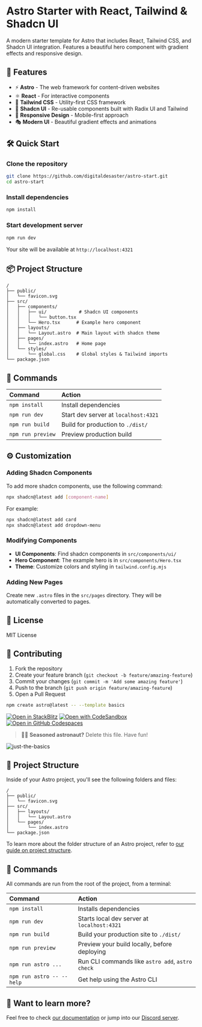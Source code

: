 # Astro Starter with React, Tailwind & Shadcn UI

A modern starter template for Astro that includes React, Tailwind CSS, and Shadcn UI integration. Features a beautiful hero component with gradient effects and responsive design.

## 🚀 Features

- ⚡️ **Astro** - The web framework for content-driven websites
- ⚛️ **React** - For interactive components
- 🎨 **Tailwind CSS** - Utility-first CSS framework
- 🎯 **Shadcn UI** - Re-usable components built with Radix UI and Tailwind
- 📱 **Responsive Design** - Mobile-first approach
- 🎭 **Modern UI** - Beautiful gradient effects and animations

## 🛠️ Quick Start

### Clone the repository

```bash
git clone https://github.com/digitaldesaster/astro-start.git
cd astro-start
```

### Install dependencies

```bash
npm install
```

### Start development server

```bash
npm run dev
```

Your site will be available at `http://localhost:4321`

## 📦 Project Structure

```text
/
├── public/
│   └── favicon.svg
├── src/
│   ├── components/
│   │   ├── ui/            # Shadcn UI components
│   │   │   └── button.tsx
│   │   └── Hero.tsx      # Example hero component
│   ├── layouts/
│   │   └── Layout.astro  # Main layout with shadcn theme
│   ├── pages/
│   │   └── index.astro   # Home page
│   └── styles/
│       └── global.css    # Global styles & Tailwind imports
└── package.json
```

## 🔧 Commands

| Command           | Action                               |
| :---------------- | :----------------------------------- |
| `npm install`     | Install dependencies                 |
| `npm run dev`     | Start dev server at `localhost:4321` |
| `npm run build`   | Build for production to `./dist/`    |
| `npm run preview` | Preview production build             |

## ⚙️ Customization

### Adding Shadcn Components

To add more shadcn components, use the following command:

```bash
npx shadcn@latest add [component-name]
```

For example:

```bash
npx shadcn@latest add card
npx shadcn@latest add dropdown-menu
```

### Modifying Components

- **UI Components**: Find shadcn components in `src/components/ui/`
- **Hero Component**: The example hero is in `src/components/Hero.tsx`
- **Theme**: Customize colors and styling in `tailwind.config.mjs`

### Adding New Pages

Create new `.astro` files in the `src/pages` directory. They will be automatically converted to pages.

## 📝 License

MIT License

## 🤝 Contributing

1. Fork the repository
2. Create your feature branch (`git checkout -b feature/amazing-feature`)
3. Commit your changes (`git commit -m 'Add some amazing feature'`)
4. Push to the branch (`git push origin feature/amazing-feature`)
5. Open a Pull Request

```sh
npm create astro@latest -- --template basics
```

[![Open in StackBlitz](https://developer.stackblitz.com/img/open_in_stackblitz.svg)](https://stackblitz.com/github/withastro/astro/tree/latest/examples/basics)
[![Open with CodeSandbox](https://assets.codesandbox.io/github/button-edit-lime.svg)](https://codesandbox.io/p/sandbox/github/withastro/astro/tree/latest/examples/basics)
[![Open in GitHub Codespaces](https://github.com/codespaces/badge.svg)](https://codespaces.new/withastro/astro?devcontainer_path=.devcontainer/basics/devcontainer.json)

> 🧑‍🚀 **Seasoned astronaut?** Delete this file. Have fun!

![just-the-basics](https://github.com/withastro/astro/assets/2244813/a0a5533c-a856-4198-8470-2d67b1d7c554)

## 🚀 Project Structure

Inside of your Astro project, you'll see the following folders and files:

```text
/
├── public/
│   └── favicon.svg
├── src/
│   ├── layouts/
│   │   └── Layout.astro
│   └── pages/
│       └── index.astro
└── package.json
```

To learn more about the folder structure of an Astro project, refer to [our guide on project structure](https://docs.astro.build/en/basics/project-structure/).

## 🧞 Commands

All commands are run from the root of the project, from a terminal:

| Command                   | Action                                           |
| :------------------------ | :----------------------------------------------- |
| `npm install`             | Installs dependencies                            |
| `npm run dev`             | Starts local dev server at `localhost:4321`      |
| `npm run build`           | Build your production site to `./dist/`          |
| `npm run preview`         | Preview your build locally, before deploying     |
| `npm run astro ...`       | Run CLI commands like `astro add`, `astro check` |
| `npm run astro -- --help` | Get help using the Astro CLI                     |

## 👀 Want to learn more?

Feel free to check [our documentation](https://docs.astro.build) or jump into our [Discord server](https://astro.build/chat).
